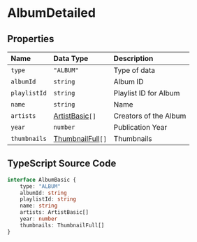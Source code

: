 # AlbumDetailed

## Properties

| Name         | Data Type                            | Description           |
| :----------- | :----------------------------------- | :-------------------- |
| `type`       | `"ALBUM"`                            | Type of data          |
| `albumId`    | `string`                             | Album ID              |
| `playlistId` | `string`                             | Playlist ID for Album |
| `name`       | `string`                             | Name                  |
| `artists`    | [ArtistBasic](./ArtistBasic)`[]`     | Creators of the Album |
| `year`       | `number`                             | Publication Year      |
| `thumbnails` | [ThumbnailFull](./ThumbnailFull)`[]` | Thumbnails            |

## TypeScript Source Code

```ts
interface AlbumBasic {
	type: "ALBUM"
	albumId: string
	playlistId: string
	name: string
	artists: ArtistBasic[]
	year: number
	thumbnails: ThumbnailFull[]
}
```
